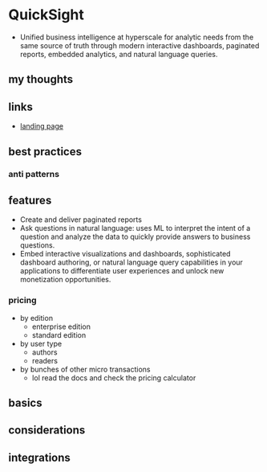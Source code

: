 # QuickSight

- Unified business intelligence at hyperscale for analytic needs from the same source of truth through modern interactive dashboards, paginated reports, embedded analytics, and natural language queries.

## my thoughts

## links

- [landing page](https://aws.amazon.com/quicksight/?did=ap_card&trk=ap_card)

## best practices

### anti patterns

## features

- Create and deliver paginated reports
- Ask questions in natural language: uses ML to interpret the intent of a question and analyze the data to quickly provide answers to business questions.
- Embed interactive visualizations and dashboards, sophisticated dashboard authoring, or natural language query capabilities in your applications to differentiate user experiences and unlock new monetization opportunities.

### pricing

- by edition
  - enterprise edition
  - standard edition
- by user type
  - authors
  - readers
- by bunches of other micro transactions
  - lol read the docs and check the pricing calculator

## basics

## considerations

## integrations

